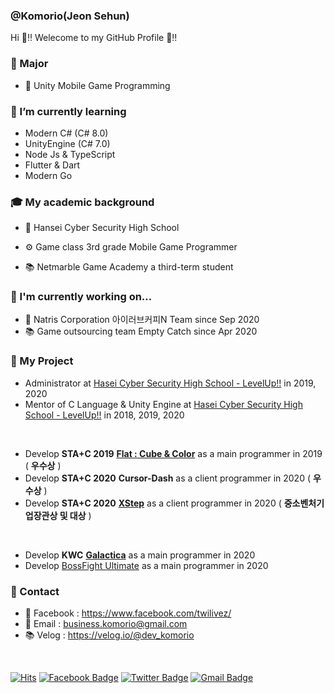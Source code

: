 ### @Komorio(Jeon Sehun) 
Hi 🐹‼️ Welecome to my GitHub Profile 🤗‼️

### 🌳 Major

* 🧩 Unity Mobile Game Programming

### 🌱 I’m currently learning

- Modern C# (C# 8.0)
- UnityEngine (C# 7.0)
- Node Js & TypeScript
- Flutter & Dart
- Modern Go

### 🎓 My academic background

- 🏫 Hansei Cyber Security High School
- ⚙️ Game class 3rd grade Mobile Game Programmer

- 📚 Netmarble Game Academy a third-term student

### 🔭 I'm currently working on...

- 🏢 Natris Corporation 아이러브커피N Team since Sep 2020
- 📚 Game outsourcing team Empty Catch since Apr 2020


### 🌙 My Project

- Administrator at [Hasei Cyber Security High School - LevelUp!!](https://www.facebook.com/hglevelup) in 2019, 2020
- Mentor of C Language & Unity Engine at [Hasei Cyber Security High School - LevelUp!!](https://www.facebook.com/hglevelup) in 2018, 2019, 2020

<br>

- Develop **STA+C 2019** [**Flat : Cube & Color**](https://play.google.com/store/apps/details?id=com.Idiots.Flat) as a main programmer in 2019 ( **우수상** )
- Develop **STA+C 2020** **Cursor-Dash** as a client programmer in 2020 ( **우수상** )
- Develop **STA+C 2020** [**XStep**](https://www.youtube.com/watch?v=t4L70bzVTDk) as a client programmer in 2020 ( **중소벤처기업장관상 및 대상** )

<br>

- Develop **KWC** [**Galactica**](https://www.youtube.com/watch?v=RYIDhGjwsKM) as a main programmer in 2020
- Develop [BossFight Ultimate](https://www.youtube.com/watch?v=bvspgqr8Y0A) as a main programmer in 2020

### 💬 Contact 

- 📘 Facebook : https://www.facebook.com/twilivez/
- 📨 Email : business.komorio@gmail.com 
- 📚 Velog : https://velog.io/@dev_komorio

<br>

[![Hits](https://hits.seeyoufarm.com/api/count/incr/badge.svg?url=https%3A%2F%2Fgithub.com%2FKomorio%2FKomorio)](https://hits.seeyoufarm.com)
[![Facebook Badge](https://img.shields.io/badge/-Facebook-1877f2?style=flat-square&logo=facebook&logoColor=white&link=https://www.facebook.com/twilivez/)](https://www.facebook.com/twilivez/)
[![Twitter Badge](https://img.shields.io/badge/-Twitter-1877f2?style=flat-square&logo=twitter&logoColor=white&link=https://twitter.com/uni_Komorio/)](https://twitter.com/uni_Komorio/)
[![Gmail Badge](https://img.shields.io/badge/-Gmail-d14836?style=flat-square&logo=Gmail&logoColor=white&link=mailto:business.Komorio@gmail.com)](mailto:business.Komorio@gmail.com)

